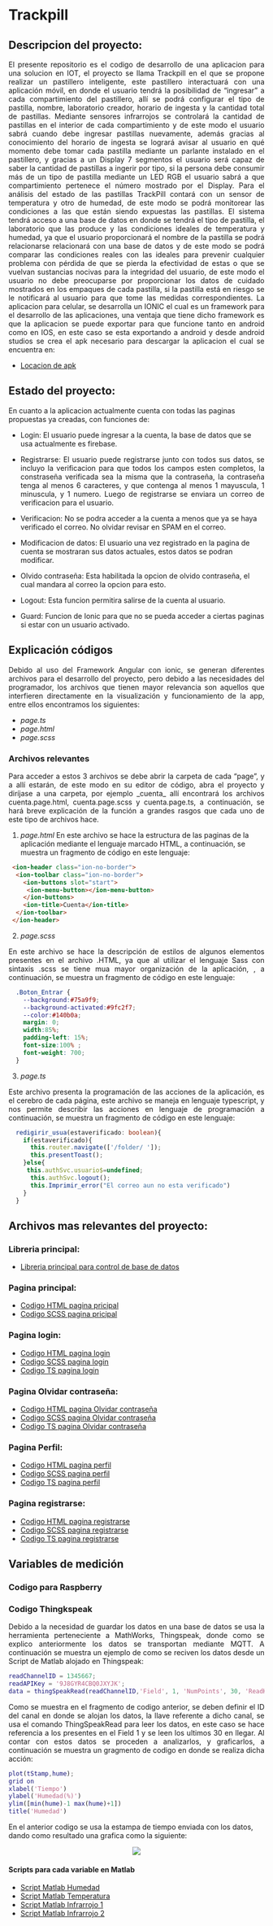 # Trackpill

## Descripcion del proyecto:

<p align="justify"> El presente repositorio es el codigo de desarrollo de una aplicacion para una solucion en IOT, el proyecto se llama Trackpill en el que
se propone realizar un pastillero inteligente, este pastillero
interactuará con una aplicación móvil, en donde el usuario tendrá la posibilidad de “ingresar” a cada compartimiento del
pastillero, allí se podrá configurar el tipo de pastilla, nombre, laboratorio creador, horario de ingesta y la cantidad total de
pastillas. Mediante sensores infrarrojos se controlará la cantidad de pastillas en el interior de cada compartimiento y de este
modo el usuario sabrá cuando debe ingresar pastillas nuevamente, además gracias al conocimiento del horario de ingesta se
logrará avisar al usuario en qué momento debe tomar cada pastilla mediante un parlante instalado en el pastillero, y gracias a
un Display 7 segmentos el usuario será capaz de saber la cantidad de pastillas a ingerir por tipo, si la persona debe consumir
más de un tipo de pastilla mediante un LED RGB el usuario sabrá a que compartimiento pertenece el número mostrado por el
Display. Para el análisis del estado de las pastillas TrackPill contará con un sensor de temperatura y otro de humedad, de este
modo se podrá monitorear las condiciones a las que están siendo expuestas las pastillas. El sistema tendrá acceso a una base de
datos en donde se tendrá el tipo de pastilla, el laboratorio que las produce y las condiciones ideales de temperatura y humedad,
ya que el usuario proporcionará el nombre de la pastilla se podrá relacionarse relacionará con una base de datos y de este modo
se podrá comparar las condiciones reales con las ideales para prevenir cualquier problema con pérdida de que se pierda la
efectividad de estas o que se vuelvan sustancias nocivas para la integridad del usuario, de este modo el usuario no debe
preocuparse por proporcionar los datos de cuidado mostrados en los empaques de cada pastilla, si la pastilla está en riesgo se
le notificará al usuario para que tome las medidas correspondientes. La aplicacion para celular, se desarrolla un IONIC el cual es
un framework para el desarrollo de las aplicaciones, una ventaja que tiene dicho framework es que la aplicacion se puede exportar
para que funcione tanto en android como en IOS, en este caso se esta exportando a android y desde android studios se crea el apk necesario 
para descargar la aplicacion el cual se encuentra en: </p>

- [Locacion de apk](android/app/build/outputs/apk/debug)

## Estado del proyecto:

En cuanto a la aplicacion actualmente cuenta con todas las paginas propuestas ya creadas, con funciones de:
- Login: El usuario puede ingresar a la cuenta, la base de datos que se usa actualmente es firebase.

- <p align="justify"> Registrarse: El usuario puede registrarse junto con todos sus datos, se incluyo la verificacion para que todos los campos esten completos, la constraseña verificada sea la misma que la contraseña, la contraseña tenga al menos 6 caracteres, y que contenga al menos 1 mayuscula,  1 minuscula, y 1 numero. Luego de registrarse se enviara un correo de verificacion para el usuario. </p>

- Verificacion: No se podra acceder a la cuenta a menos que ya se haya verificado el correo. No olvidar revisar en SPAM en el correo.

- Modificacion de datos: El usuario una vez registrado en la pagina de cuenta se mostraran sus datos actuales, estos datos se podran modificar.
- Olvido contraseña: Esta habilitada la opcion de olvido contraseña, el cual mandara al correo la opcion para esto.

- Logout: Esta funcion permitira salirse de la cuenta al usuario.

- Guard: Funcion de Ionic para que no se pueda acceder a ciertas paginas si estar con un usuario activado.

## Explicación códigos 
<p align="justify"> Debido al uso del Framework Angular con ionic, se generan diferentes archivos para el desarrollo del proyecto, pero debido a las necesidades del programador, los archivos que tienen mayor relevancia son aquellos que interfieren directamente en la visualización y funcionamiento de la app, entre ellos encontramos los siguientes: </p>

* _*page.ts*_
* _*page.html*_
* _*page.scss*_

### Archivos relevantes 
<p align="justify"> Para acceder a estos 3 archivos se debe abrir la carpeta de cada “page”, y a allí estarán, de este modo en su editor de código, abra el proyecto y diríjase a una carpeta, por ejemplo _cuenta_ allí encontrará los archivos cuenta.page.html, cuenta.page.scss y cuenta.page.ts, a continuación, se hará breve explicación de la función a grandes rasgos que cada uno de este tipo de archivos hace. </p>

1. _*page.html*_
En este archivo se hace la estructura de las paginas de la aplicación mediante el lenguaje marcado HTML, a continuación, se muestra un fragmento de código en este lenguaje:
```HTML
 <ion-header class="ion-no-border">
  <ion-toolbar class="ion-no-border">
    <ion-buttons slot="start">
     <ion-menu-button></ion-menu-button>
    </ion-buttons>
    <ion-title>Cuenta</ion-title>
  </ion-toolbar>
 </ion-header>
```
2. _*page.scss*_
<p align="justify"> En este archivo se hace la descripción de estilos de algunos elementos presentes en el archivo .HTML, ya que al utilizar el lenguaje Sass con sintaxis .scss se tiene mua mayor organización de la aplicación, , a continuación, se muestra un fragmento de código en este lenguaje: </p>

```scss
  .Boton_Entrar {
    --background:#75a9f9;
    --background-activated:#9fc2f7;
    --color:#140b0a;
    margin: 0;
    width:85%;
    padding-left: 15%;
    font-size:100% ;
    font-weight: 700;
  }
```

3. _*page.ts*_
<p align="justify">  Este archivo presenta la programación de las acciones de la aplicación, es el cerebro de cada página, este archivo se maneja en lenguaje typescript, y nos permite describir las acciones en lenguaje de programación a continuación, se muestra un fragmento de código en este lenguaje: </p>

```Typescript
  redigirir_usua(estaverificado: boolean){
    if(estaverificado){
      this.router.navigate(['/folder/ ']);
      this.presentToast();
    }else{
     this.authSvc.usuario$=undefined;
      this.authSvc.logout();
      this.Imprimir_error("El correo aun no esta verificado")
    }
  }
```
## Archivos mas relevantes del proyecto:
### Libreria principal:
- [Libreria principal para control de base de datos](src/app/services/auth.service.ts)

### Pagina principal:
- [Codigo HTML pagina pricipal](src/app/folder/folder.page.html)
- [Codigo SCSS pagina pricipal](src/app/folder/folder.page.scss)

### Pagina login:
- [Codigo HTML pagina login](src/app/cuenta/cuenta.page.html)
- [Codigo SCSS pagina login](src/app/cuenta/cuenta.page.scss)
- [Codigo TS pagina login](src/app/cuenta/cuenta.page.ts)

### Pagina Olvidar contraseña:
- [Codigo HTML pagina Olvidar contraseña](src/app/olvido-contra/olvido-contra.page.html)
- [Codigo SCSS pagina Olvidar contraseña](src/app/olvido-contra/olvido-contra.page.scss)
- [Codigo TS pagina Olvidar contraseña](src/app/olvido-contra/olvido-contra.page.ts)

### Pagina Perfil:
- [Codigo HTML pagina perfil](src/app/perfil/perfil.page.html)
- [Codigo SCSS pagina perfil](src/app/perfil/perfil.page.scss)
- [Codigo TS pagina perfil](src/app/perfil/perfil.page.ts)

### Pagina registrarse:
- [Codigo HTML pagina registrarse](src/app/registrarse/registrarse.page.html)
- [Codigo SCSS pagina registrarse](src/app/registrarse/registrarse.page.scss)
- [Codigo TS pagina registrarse](src/app/registrarse/registrarse.page.ts)

## Variables de medición 


### Codigo para Raspberry 


### Codigo Thingkspeak

<p align="justify"> Debido a la necesidad de guardar los datos en una base de datos se usa la herramienta perteneciente a MathWorks, Thingspeak, donde como se explico anteriormente los datos se transportan mediante MQTT. A continuación se muestra un ejemplo de como se reciven los datos desde un Script de Matlab alojado en Thingspeak: </p>

```Matlab
readChannelID = 1345667;
readAPIKey = '9J8GYR4CBQ0JXYJK';
data = thingSpeakRead(readChannelID,'Field', 1, 'NumPoints', 30, 'ReadKey', readAPIKey,'OutputFormat','table');
```

<p align="justify"> Como se muestra en el fragmento de codigo anterior, se deben definir el ID del canal en donde se alojan los datos, la llave referente a dicho canal, se usa el comando ThingSpeakRead para leer los datos, en este caso se hace referencia a los presentes en el Field 1 y se leen los ultimos 30 en llegar. Al contar con estos datos se proceden a analizarlos, y graficarlos, a continuación se muestra un gragmento de codigo en donde se realiza dicha acción: </p>

```Matlab
plot(tStamp,hume);
grid on 
xlabel('Tiempo')
ylabel('Humedad(%)')
ylim([min(hume)-1 max(hume)+1])
title('Humedad')
```

En el anterior codigo se usa la estampa de tiempo enviada con los datos, dando como resultado una grafica como la siguiente: 

<p align="center">
   <img src=Codigo_Trackpill/yvj5iXIpV7wavEo-VnUNZg.png>
</p>

#### Scripts para cada variable en Matlab 

- [Script Matlab Humedad ](Codigo_Trackpill/Codigo_humd.m)
- [Script Matlab Temperatura](Codigo_Trackpill/codigo_temp.m)
- [Script Matlab Infrarrojo 1](src/app/perfil/Codigo_infra_1.m)
- [Script Matlab Infrarrojo 2](src/app/perfil/Codigo_infra_2.m)


